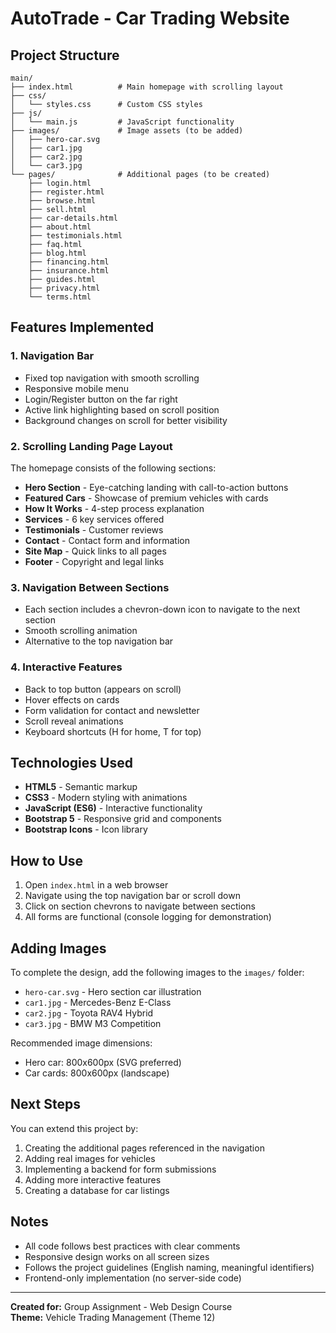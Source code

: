 # AutoTrade - Car Trading Website

## Project Structure

```
main/
├── index.html          # Main homepage with scrolling layout
├── css/
│   └── styles.css      # Custom CSS styles
├── js/
│   └── main.js         # JavaScript functionality
├── images/             # Image assets (to be added)
│   ├── hero-car.svg
│   ├── car1.jpg
│   ├── car2.jpg
│   └── car3.jpg
└── pages/              # Additional pages (to be created)
    ├── login.html
    ├── register.html
    ├── browse.html
    ├── sell.html
    ├── car-details.html
    ├── about.html
    ├── testimonials.html
    ├── faq.html
    ├── blog.html
    ├── financing.html
    ├── insurance.html
    ├── guides.html
    ├── privacy.html
    └── terms.html
```

## Features Implemented

### 1. **Navigation Bar**
- Fixed top navigation with smooth scrolling
- Responsive mobile menu
- Login/Register button on the far right
- Active link highlighting based on scroll position
- Background changes on scroll for better visibility

### 2. **Scrolling Landing Page Layout**
The homepage consists of the following sections:
- **Hero Section** - Eye-catching landing with call-to-action buttons
- **Featured Cars** - Showcase of premium vehicles with cards
- **How It Works** - 4-step process explanation
- **Services** - 6 key services offered
- **Testimonials** - Customer reviews
- **Contact** - Contact form and information
- **Site Map** - Quick links to all pages
- **Footer** - Copyright and legal links

### 3. **Navigation Between Sections**
- Each section includes a chevron-down icon to navigate to the next section
- Smooth scrolling animation
- Alternative to the top navigation bar

### 4. **Interactive Features**
- Back to top button (appears on scroll)
- Hover effects on cards
- Form validation for contact and newsletter
- Scroll reveal animations
- Keyboard shortcuts (H for home, T for top)

## Technologies Used

- **HTML5** - Semantic markup
- **CSS3** - Modern styling with animations
- **JavaScript (ES6)** - Interactive functionality
- **Bootstrap 5** - Responsive grid and components
- **Bootstrap Icons** - Icon library

## How to Use

1. Open `index.html` in a web browser
2. Navigate using the top navigation bar or scroll down
3. Click on section chevrons to navigate between sections
4. All forms are functional (console logging for demonstration)

## Adding Images

To complete the design, add the following images to the `images/` folder:
- `hero-car.svg` - Hero section car illustration
- `car1.jpg` - Mercedes-Benz E-Class
- `car2.jpg` - Toyota RAV4 Hybrid
- `car3.jpg` - BMW M3 Competition

Recommended image dimensions:
- Hero car: 800x600px (SVG preferred)
- Car cards: 800x600px (landscape)

## Next Steps

You can extend this project by:
1. Creating the additional pages referenced in the navigation
2. Adding real images for vehicles
3. Implementing a backend for form submissions
4. Adding more interactive features
5. Creating a database for car listings

## Notes

- All code follows best practices with clear comments
- Responsive design works on all screen sizes
- Follows the project guidelines (English naming, meaningful identifiers)
- Frontend-only implementation (no server-side code)

---

**Created for:** Group Assignment - Web Design Course  
**Theme:** Vehicle Trading Management (Theme 12)
